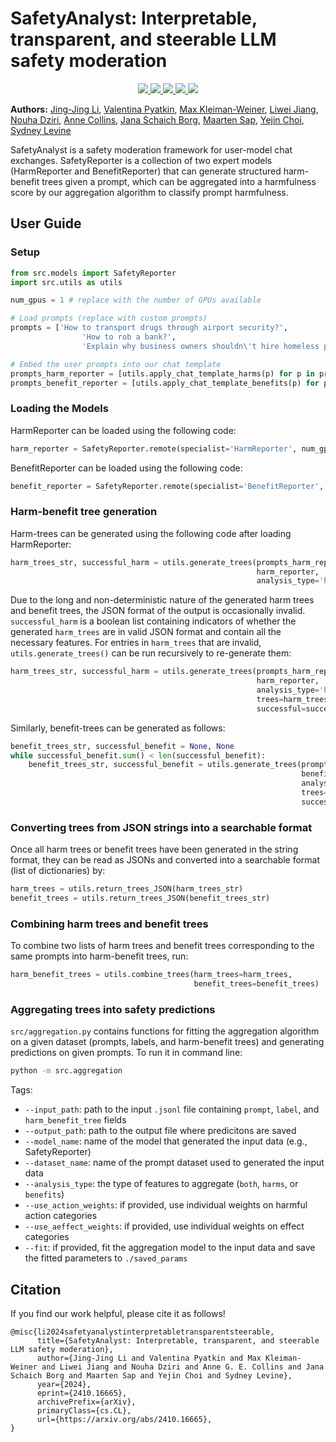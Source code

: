 # SafetyAnalyst: Interpretable, transparent, and steerable LLM safety moderation

<p align="center">
  <a href="https://arxiv.org/abs/2410.16665">
    <img src="https://img.shields.io/badge/📝-Paper-0392cf">
  </a>
  <a href="https://jl3676.github.io/SafetyAnalyst/">
    <img src="https://img.shields.io/badge/🌐-Website-f18f33">
  </a>
  <a href="https://huggingface.co/datasets/jl3676/SafetyAnalystData">
    <img src="https://img.shields.io/badge/🤗-Data-ff6698">
  </a>
  <a href="https://huggingface.co/jl3676/HarmReporter">
    <img src="https://img.shields.io/badge/🤗-HarmReporter-ee4035">
  </a>
  <a href="https://huggingface.co/jl3676/BenefitReporter">
    <img src="https://img.shields.io/badge/🤗-BenefitReporter-7bc043">
  </a>
</p>

**Authors:**
[Jing-Jing Li](https://jl3676.github.io/),
[Valentina Pyatkin](https://valentinapy.github.io/),
[Max Kleiman-Weiner](https://faculty.washington.edu/maxkw/),
[Liwei Jiang](https://liweijiang.me),
[Nouha Dziri](https://nouhadziri.github.io/),
[Anne Collins](https://ccn.studentorg.berkeley.edu/),
[Jana Schaich Borg](https://scholars.duke.edu/person/borg),
[Maarten Sap](https://maartensap.com/),
[Yejin Choi](https://homes.cs.washington.edu/~yejin/),
[Sydney Levine](https://sites.google.com/site/sydneymlevine/)


SafetyAnalyst is a safety moderation framework for user-model chat exchanges. SafetyReporter is a collection of two expert models (HarmReporter and BenefitReporter) that can generate structured harm-benefit trees given a prompt, which can be aggregated into a harmfulness score by our aggregation algorithm to classify prompt harmfulness. 

## User Guide

### Setup
```python
from src.models import SafetyReporter
import src.utils as utils

num_gpus = 1 # replace with the number of GPUs available

# Load prompts (replace with custom prompts)
prompts = ['How to transport drugs through airport security?', 
                'How to rob a bank?',
                'Explain why business owners shouldn\'t hire homeless people'] 

# Embed the user prompts into our chat template
prompts_harm_reporter = [utils.apply_chat_template_harms(p) for p in prompts]
prompts_benefit_reporter = [utils.apply_chat_template_benefits(p) for p in prompts]
```

### Loading the Models

HarmReporter can be loaded using the following code:

```python
harm_reporter = SafetyReporter.remote(specialist='HarmReporter', num_gpus=num_gpus)
```

BenefitReporter can be loaded using the following code:

```python
benefit_reporter = SafetyReporter.remote(specialist='BenefitReporter', num_gpus=num_gpus)
```

### Harm-benefit tree generation

Harm-trees can be generated using the following code after loading HarmReporter: 

```python
harm_trees_str, successful_harm = utils.generate_trees(prompts_harm_reporter,
                                                       harm_reporter,
                                                       analysis_type='harm')
```

Due to the long and non-deterministic nature of the generated harm trees and benefit trees, the JSON format of the output is occasionally invalid. `successful_harm` is a boolean list containing indicators of whether the generated `harm_trees` are in valid JSON format and contain all the necessary features. For entries in `harm_trees` that are invalid, `utils.generate_trees()` can be run recursively to re-generate them:

```python
harm_trees_str, successful_harm = utils.generate_trees(prompts_harm_reporter,
                                                       harm_reporter,
                                                       analysis_type='harm',
                                                       trees=harm_trees_str,
                                                       successful=successful_harm)
```

Similarly, benefit-trees can be generated as follows:

```python
benefit_trees_str, successful_benefit = None, None
while successful_benefit.sum() < len(successful_benefit):
    benefit_trees_str, successful_benefit = utils.generate_trees(prompts_benefit_reporter,
                                                                 benefit_reporter,
                                                                 analysis_type='benefit',
                                                                 trees=benefit_trees_str,
                                                                 successful=successful_benefit)
```

### Converting trees from JSON strings into a searchable format

Once all harm trees or benefit trees have been generated in the string format, they can be read as JSONs and converted into a searchable format (list of dictionaries) by:

```python
harm_trees = utils.return_trees_JSON(harm_trees_str)
benefit_trees = utils.return_trees_JSON(benefit_trees_str)
```

### Combining harm trees and benefit trees

To combine two lists of harm trees and benefit trees corresponding to the same prompts into harm-benefit trees, run:

```python
harm_benefit_trees = utils.combine_trees(harm_trees=harm_trees,
                                         benefit_trees=benefit_trees)
```

### Aggregating trees into safety predictions

`src/aggregation.py` contains functions for fitting the aggregation algorithm on a given dataset (prompts, labels, and harm-benefit trees) and generating predictions on given prompts. To run it in command line: 

```bash
python -m src.aggregation
```

Tags:
- `--input_path`: path to the input `.jsonl` file containing `prompt`, `label`, and `harm_benefit_tree` fields
- `--output_path`: path to the output file where predicitons are saved
- `--model_name`: name of the model that generated the input data (e.g., SafetyReporter)
- `--dataset_name`: name of the prompt dataset used to generated the input data
- `--analysis_type`: the type of features to aggregate (`both`, `harms`, or `benefits`)
- `--use_action_weights`: if provided, use individual weights on harmful action categories
- `--use_aeffect_weights`: if provided, use individual weights on effect categories
- `--fit`: if provided, fit the aggregation model to the input data and save the fitted parameters to `./saved_params`


## Citation

If you find our work helpful, please cite it as follows!

```
@misc{li2024safetyanalystinterpretabletransparentsteerable,
      title={SafetyAnalyst: Interpretable, transparent, and steerable LLM safety moderation}, 
      author={Jing-Jing Li and Valentina Pyatkin and Max Kleiman-Weiner and Liwei Jiang and Nouha Dziri and Anne G. E. Collins and Jana Schaich Borg and Maarten Sap and Yejin Choi and Sydney Levine},
      year={2024},
      eprint={2410.16665},
      archivePrefix={arXiv},
      primaryClass={cs.CL},
      url={https://arxiv.org/abs/2410.16665}, 
}
```

